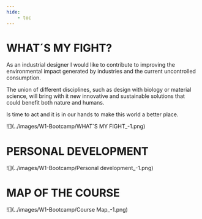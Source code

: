```yaml
---
hide:
    - toc
---
```


# WHAT´S MY FIGHT?

As an industrial designer I would like to contribute to improving the environmental impact generated by industries and the current uncontrolled consumption.

The union of different disciplines, such as design with biology or material science, will bring with it new innovative and sustainable solutions that could benefit both nature and humans.

Is time to act and it is in our hands to make this world a better place.


![](../images/W1-Bootcamp/WHAT´S MY FIGHT_-1.png)


# PERSONAL DEVELOPMENT

![](../images/W1-Bootcamp/Personal development_-1.png)

# MAP OF THE COURSE

![](../images/W1-Bootcamp/Course Map_-1.png)
